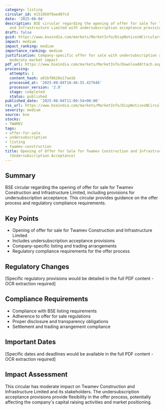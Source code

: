 ```yaml
---
category: listing
circular_id: 4151058f9aed07cd
date: '2025-08-04'
description: BSE circular regarding the opening of offer for sale for Twamev Construction
  and Infrastructure Limited with undersubscription acceptance provisions.
draft: false
guid: https://www.bseindia.com/markets/MarketInfo/DispNoticesNCirculars.aspx?Noticeid={6E04FDA7-59D8-4CD9-A623-75E05EE93008}&noticeno=20250804-19&dt=08/04/2025&icount=19&totcount=60&flag=0
impact: medium
impact_ranking: medium
importance_ranking: medium
justification: Company-specific offer for sale with undersubscription acceptance,
  moderate market impact
pdf_url: https://www.bseindia.com/markets/MarketInfo/DownloadAttach.aspx?id=20250804-19&attachedId=cf6ec597-8699-4479-9985-93474ef542b3
processing:
  attempts: 1
  content_hash: a01bf8628e17ae1b
  processed_at: '2025-08-04T18:46:55.427646'
  processor_version: '2.0'
  stage: completed
  status: published
published_date: '2025-08-04T11:09:54+00:00'
rss_url: https://www.bseindia.com/markets/MarketInfo/DispNoticesNCirculars.aspx?Noticeid={6E04FDA7-59D8-4CD9-A623-75E05EE93008}&noticeno=20250804-19&dt=08/04/2025&icount=19&totcount=60&flag=0
severity: medium
source: bse
stocks:
- TWAMEV
tags:
- offer-for-sale
- undersubscription
- listing
- twamev-construction
title: Opening of Offer for Sale for Twamev Construction and Infrastructure Limited
  (Undersubscription Acceptance)
---
```


## Summary

BSE circular regarding the opening of offer for sale for Twamev Construction and Infrastructure Limited, including provisions for undersubscription acceptance. This circular provides guidance on the offer process and regulatory compliance requirements.

## Key Points

- Opening of offer for sale for Twamev Construction and Infrastructure Limited
- Includes undersubscription acceptance provisions
- Company-specific listing and trading arrangements
- Regulatory compliance requirements for the offer process

## Regulatory Changes

[Specific regulatory provisions would be detailed in the full PDF content - OCR extraction required]

## Compliance Requirements

- Compliance with BSE listing requirements
- Adherence to offer for sale regulations
- Proper disclosure and transparency obligations
- Settlement and trading arrangement compliance

## Important Dates

[Specific dates and deadlines would be available in the full PDF content - OCR extraction required]

## Impact Assessment

This circular has moderate impact on Twamev Construction and Infrastructure Limited and its stakeholders. The undersubscription acceptance provisions provide flexibility in the offer process, potentially affecting the company's capital raising activities and market positioning.
